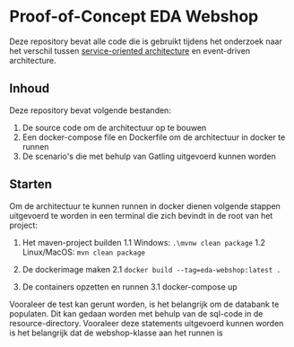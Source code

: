 # Proof-of-Concept EDA Webshop

Deze repository bevat alle code die is gebruikt tijdens het onderzoek naar het verschil tussen [service-oriented architecture](https://github.com/JoranVanBelle/SOA_webshop) en event-driven architecture.

## Inhoud

Deze repository bevat volgende bestanden:
  1. De source code om de architectuur op te bouwen
  2. Een docker-compose file en Dockerfile om de architectuur in docker te runnen
  3. De scenario's die met behulp van Gatling uitgevoerd kunnen worden

## Starten

Om de architectuur te kunnen runnen in docker dienen volgende stappen uitgevoerd te worden in een terminal die zich bevindt in de root van het project:
  1. Het maven-project builden
    1.1 Windows: ``.\mvnw clean package``
    1.2 Linux/MacOS: ``mvn clean package``
  
  2. De dockerimage maken
    2.1 ``docker build --tag=eda-webshop:latest .``
  
  3. De containers opzetten en runnen
    3.1 docker-compose up

Vooraleer de test kan gerunt worden, is het belangrijk om de databank te populaten. Dit kan gedaan worden met behulp van de sql-code in de resource-directory. Vooraleer deze statements uitgevoerd kunnen worden is het belangrijk dat de webshop-klasse aan het runnen is
